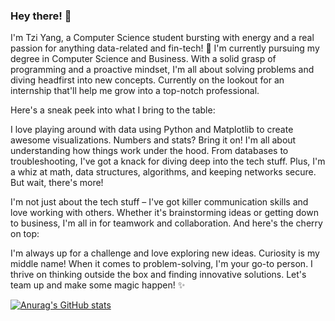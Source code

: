 ### Hey there! 👋
I'm Tzi Yang, a Computer Science student bursting with energy and a real passion for anything data-related and fin-tech! 🌟 I'm currently pursuing my degree in Computer Science and Business. With a solid grasp of programming and a proactive mindset, I'm all about solving problems and diving headfirst into new concepts. Currently on the lookout for an internship that'll help me grow into a top-notch professional.

Here's a sneak peek into what I bring to the table:

I love playing around with data using Python and Matplotlib to create awesome visualizations.
Numbers and stats? Bring it on! I'm all about understanding how things work under the hood.
From databases to troubleshooting, I've got a knack for diving deep into the tech stuff.
Plus, I'm a whiz at math, data structures, algorithms, and keeping networks secure.
But wait, there's more!

I'm not just about the tech stuff – I've got killer communication skills and love working with others.
Whether it's brainstorming ideas or getting down to business, I'm all in for teamwork and collaboration.
And here's the cherry on top:

I'm always up for a challenge and love exploring new ideas. Curiosity is my middle name!
When it comes to problem-solving, I'm your go-to person. I thrive on thinking outside the box and finding innovative solutions.
Let's team up and make some magic happen! ✨

[![Anurag's GitHub stats](https://github-readme-stats.vercel.app/api?username=tziyang12)](https://github.com/tziyang12/github-readme-stats)
<!--
**tziyang12/tziyang12** is a ✨ _special_ ✨ repository because its `README.md` (this file) appears on your GitHub profile.

Here are some ideas to get you started:

- 🔭 I’m currently working on ...
- 🌱 I’m currently learning ...
- 👯 I’m looking to collaborate on ...
- 🤔 I’m looking for help with ...
- 💬 Ask me about ...
- 📫 How to reach me: ...
- 😄 Pronouns: ...
- ⚡ Fun fact: ...
-->
